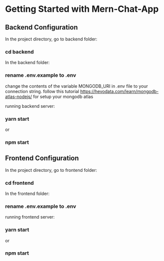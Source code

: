 # Getting Started with Mern-Chat-App

## Backend Configuration

In the project directory, go to backend folder:

### cd backend

In the backend folder:

### rename .env.example to .env

change the contents of the variable MONGODB_URI in .env file to your connection string.
follow this tutorial https://hevodata.com/learn/mongodb-atlas-nodejs/ for setup your mongodb atlas

running backend server:

### yarn start

or

### npm start

## Frontend Configuration

In the project directory, go to frontend folder:

### cd frontend

In the frontend folder:

### rename .env.example to .env

running frontend server:

### yarn start

or

### npm start
